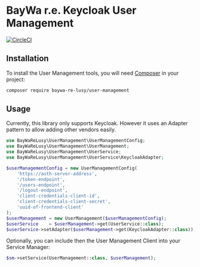 BayWa r.e. Keycloak User Management
===================================

[![CircleCI](https://dl.circleci.com/status-badge/img/gh/baywa-re-lusy/user-management/tree/main.svg?style=svg)](https://dl.circleci.com/status-badge/redirect/gh/baywa-re-lusy/user-management/tree/main)
## Installation

To install the User Management tools, you will need [Composer](http://getcomposer.org/) in your project:

```bash
composer require baywa-re-lusy/user-management
```

## Usage

Currently, this library only supports Keycloak. However it uses an Adapter pattern to allow adding other vendors easily.

```php
use BayWaReLusy\UserManagement\UserManagementConfig;
use BayWaReLusy\UserManagement\UserManagement;
use BayWaReLusy\UserManagement\UserService;
use BayWaReLusy\UserManagement\UserService\KeycloakAdapter;

$userManagementConfig = new UserManagementConfig(
    'https://auth-server-address',
    '/token-endpoint',
    '/users-endpoint',
    '/logout-endpoint',
    'client-credentials-client-id',
    'client-credentials-client-secret',
    'uuid-of-frontend-client'
);
$userManagement = new UserManagement($userManagementConfig);
$userService    = $userManagement->get(UserService::class);
$userService->setAdapter($userManagement->get(KeycloakAdapter::class));
```

Optionally, you can include then the User Management Client into your Service Manager:

```php
$sm->setService(UserManagement::class, $userManagement);
```
